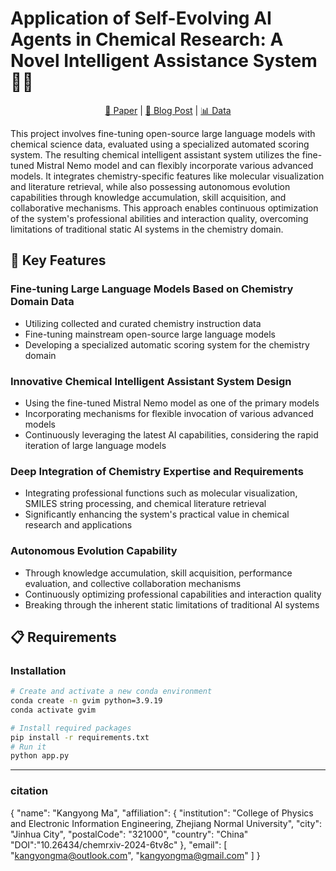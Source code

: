 # Application of Self-Evolving AI Agents in Chemical Research: A Novel Intelligent Assistance System 🧪🤖

<div align="center">

[🧬 Paper](#) | [🔬 Blog Post](#) | [📊 Data](#)

</div>

This project involves fine-tuning open-source large language models with chemical science data, evaluated using a specialized automated scoring system. The resulting chemical intelligent assistant system utilizes the fine-tuned Mistral Nemo model and can flexibly incorporate various advanced models. It integrates chemistry-specific features like molecular visualization and literature retrieval, while also possessing autonomous evolution capabilities through knowledge accumulation, skill acquisition, and collaborative mechanisms. This approach enables continuous optimization of the system's professional abilities and interaction quality, overcoming limitations of traditional static AI systems in the chemistry domain.

## 🌟 Key Features

### Fine-tuning Large Language Models Based on Chemistry Domain Data
- Utilizing collected and curated chemistry instruction data
- Fine-tuning mainstream open-source large language models
- Developing a specialized automatic scoring system for the chemistry domain

### Innovative Chemical Intelligent Assistant System Design
- Using the fine-tuned Mistral Nemo model as one of the primary models
- Incorporating mechanisms for flexible invocation of various advanced models
- Continuously leveraging the latest AI capabilities, considering the rapid iteration of large language models

### Deep Integration of Chemistry Expertise and Requirements
- Integrating professional functions such as molecular visualization, SMILES string processing, and chemical literature retrieval
- Significantly enhancing the system's practical value in chemical research and applications

### Autonomous Evolution Capability
- Through knowledge accumulation, skill acquisition, performance evaluation, and collective collaboration mechanisms
- Continuously optimizing professional capabilities and interaction quality
- Breaking through the inherent static limitations of traditional AI systems

## 📋 Requirements

### Installation

```bash
# Create and activate a new conda environment
conda create -n gvim python=3.9.19
conda activate gvim

# Install required packages
pip install -r requirements.txt
# Run it
python app.py
```

---
### citation
{
  "name": "Kangyong Ma",
  "affiliation": {
    "institution": "College of Physics and Electronic Information Engineering, Zhejiang Normal University",
    "city": "Jinhua City",
    "postalCode": "321000",
    "country": "China"
    "DOI":"10.26434/chemrxiv-2024-6tv8c"
  },
  "email": [
    "kangyongma@outlook.com",
    "kangyongma@gmail.com"
  ]
}
